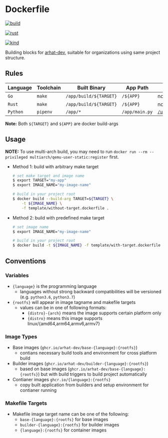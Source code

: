 # Dockerfile

[![build](https://github.com/arhat-dev/dockerfile/actions/workflows/build.yaml/badge.svg)](https://github.com/arhat-dev/dockerfile/actions/workflows/build.yaml)

[![rust](https://github.com/arhat-dev/dockerfile/workflows/rust/badge.svg)](https://github.com/arhat-dev/dockerfile/actions?workflow=rust)

[![kind](https://github.com/arhat-dev/dockerfile/workflows/kind/badge.svg)](https://github.com/arhat-dev/dockerfile/actions?workflow=kind)

Building blocks for [arhat-dev](https://github.com/arhat-dev), suitable for organizations using same project structure.

## Rules

| Language | Toolchain | Built Binary           | App Path       | Entrypoint                                                    |
| -------- | --------- | ---------------------- | -------------- | ------------------------------------------------------------- |
| `Go`     | `make`    | `/app/build/${TARGET}` | `/${APP}`      | none                                                          |
| `Rust`   | `make`    | `/app/build/${TARGET}` | `/${APP}`      | none                                                          |
| `Python` | `pipenv`  | `/app/*`               | `/app/main.py` | [`/usr/local/bin/entrypoint`](./scripts/python/entrypoint.sh) |

__Note:__ Both `${TARGET}` and `${APP}` are docker build-args

## Usage

__NOTE:__ To use multi-arch build, you may need to run `docker run --rm --privileged multiarch/qemu-user-static:register` first.

- Method 1: build with arbitrary make target

    ```bash
    # set make target and image name
    $ export TARGET="my-app"
    $ export IMAGE_NAME="my-image-name"

    # build in your project root
    $ docker build --build-arg TARGET=${TARGET} \
        -t ${IMAGE_NAME} \
        -f template/without-target.dockerfile .
    ```

- Method 2: build with predefined make target

    ```bash
    # set image name
    $ export IMAGE_NAME="my-image-name"

    # build in your project root
    $ docker build -t ${IMAGE_NAME} -f template/with-target.dockerfile
    ```

## Conventions

### Variables

- `{language}` is the programming language
  - languages without strong backward compatibilities will be versioned (e.g. `python3.6`, `python3.7`)
- `{rootfs}` will appear in image tagname and makefile targets
  - values can be in one of following formats:
    - `{distro}-{arch}` means the image supports certain platform only
    - `{distro}` means this image supports linux/{amd64,arm64,armv6,armv7}

### Image Types

- Base images (`ghcr.io/arhat-dev/base-{language}:{rootfs}`)
  - contians necessary build tools and environment for cross platform build
- Builder images (`ghcr.io/arhat-dev/builder-{language}:{rootfs}`)
  - based on base images (`ghcr.io/arhat-dev/base-{language}:{rootfs}`) but with build triggers to build project automatically
- Contianer images `ghcr.io/{language}:{rootfs}`
  - copy built application from builders and setup environment for contianer running

### Makefile Targets

- Makefile image target name can be one of the following:
  - `base-{language}:{rootfs}` for base images
  - `builder-{language}:{rootfs}` for builder images
  - `{language}:{rootfs}` for container images
